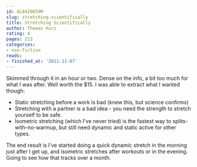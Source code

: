 ```yaml
---
id: OL8420059M
slug: stretching-scientifically
title: Stretching Scientifically
author: Thomas Kurz
rating: 4
pages: 213
categories:
- non-fiction
reads:
- finished_at: '2011-11-07'
---
```

Skimmed through it in an hour or two. Dense on the info, a bit too much for what I was after. Well worth the $15. I was able to extract what I wanted though:

- Static stretching before a work is bad (knew this, but science confirms)
- Stretching with a partner is a bad idea - you need the strength to stretch yourself to be safe.
- Isometric stretching (which I've never tried) is the fastest way to splits-with-no-warmup, but still need dynamic and static active for other types.

The end result is I've started doing a quick dynamic stretch in the morning just after I get up, and isometric stretches after workouts or in the evening. Going to see how that tracks over a month.
